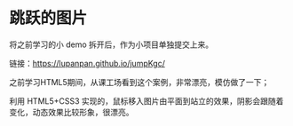 # 跳跃的图片

将之前学习的小 demo 拆开后，作为小项目单独提交上来。

链接：https://lupanpan.github.io/jumpKgc/

之前学习HTML5期间，从课工场看到这个案例，非常漂亮，模仿做了一下；

利用 HTML5+CSS3 实现的，鼠标移入图片由平面到站立的效果，阴影会跟随着变化，动态效果比较形象，很漂亮。

